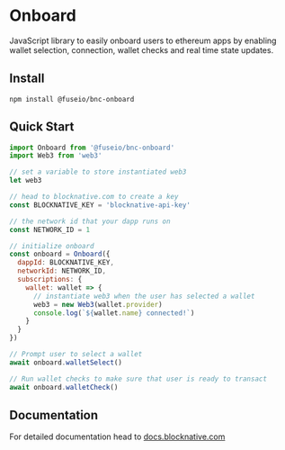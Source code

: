 # Onboard

JavaScript library to easily onboard users to ethereum apps by enabling wallet selection, connection, wallet checks and real time state updates.

## Install

`npm install @fuseio/bnc-onboard`

## Quick Start

```javascript
import Onboard from '@fuseio/bnc-onboard'
import Web3 from 'web3'

// set a variable to store instantiated web3
let web3

// head to blocknative.com to create a key
const BLOCKNATIVE_KEY = 'blocknative-api-key'

// the network id that your dapp runs on
const NETWORK_ID = 1

// initialize onboard
const onboard = Onboard({
  dappId: BLOCKNATIVE_KEY,
  networkId: NETWORK_ID,
  subscriptions: {
    wallet: wallet => {
      // instantiate web3 when the user has selected a wallet
      web3 = new Web3(wallet.provider)
      console.log(`${wallet.name} connected!`)
    }
  }
})

// Prompt user to select a wallet
await onboard.walletSelect()

// Run wallet checks to make sure that user is ready to transact
await onboard.walletCheck()
```

## Documentation

For detailed documentation head to [docs.blocknative.com](https://docs.blocknative.com/onboard)
